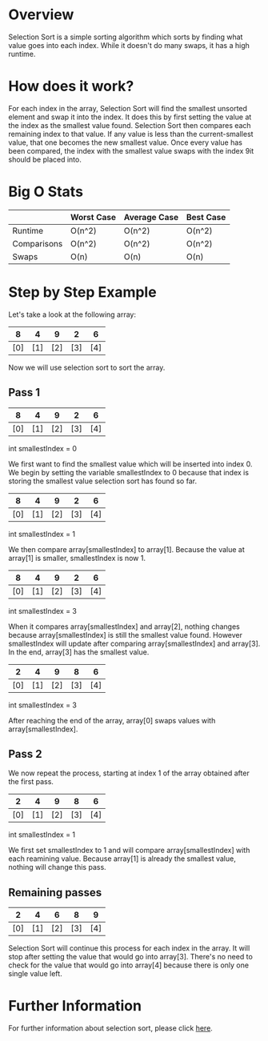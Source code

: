 # Overview

Selection Sort is a simple sorting algorithm which sorts by finding what value goes into each index. While it doesn't do many swaps, it has a high runtime.

# How does it work?

For each index in the array, Selection Sort will find the smallest unsorted element and swap it into the index. It does this by first setting the value at the index as the smallest value found. Selection Sort then compares each remaining index to that value. If any value is less than the current-smallest value, that one becomes the new smallest value. Once every value has been compared, the index with the smallest value swaps with the index 9it should be placed into.

# Big O Stats

|            | Worst Case | Average Case | Best Case |
|------------|------------|--------------|-----------|
| Runtime    | O(n^2)     | O(n^2)       |  O(n^2)   |
| Comparisons| O(n^2)     | O(n^2)       |  O(n^2)   |
| Swaps      | O(n)       | O(n)         |  O(n)     |

# Step by Step Example

Let's take a look at the following array:


| 8 | 4 | 9 | 2 | 6 |
|---|---|---|---|---|
|[0]|[1]|[2]|[3]|[4]|


Now we will use selection sort to sort the array.

## Pass 1

| 8 | 4 | 9 | 2 | 6 | 
|---|---|---|---|---|
|[0]|[1]|[2]|[3]|[4]|

int smallestIndex = 0

We first want to find the smallest value which will be inserted into index 0. We begin by setting the variable smallestIndex to 0 because that index is storing the smallest value selection sort has found so far.

| 8 | 4 | 9 | 2 | 6 |
|---|---|---|---|---|
|[0]|[1]|[2]|[3]|[4]|

int smallestIndex = 1

We then compare array[smallestIndex] to array[1]. Because the value at array[1] is smaller, smallestIndex is now 1.

| 8 | 4 | 9 | 2 | 6 |
|---|---|---|---|---|
|[0]|[1]|[2]|[3]|[4]|

int smallestIndex = 3

When it compares array[smallestIndex] and array[2], nothing changes because array[smallestIndex] is still the smallest value found. However smallestIndex will update after comparing array[smallestIndex] and array[3]. In the end, array[3] has the smallest value.

| 2 | 4 | 9 | 8 | 6 |
|---|---|---|---|---|
|[0]|[1]|[2]|[3]|[4]|

int smallestIndex = 3

After reaching the end of the array, array[0] swaps values with array[smallestIndex].

## Pass 2

We now repeat the process, starting at index 1 of the array obtained after the first pass.

| 2 | 4 | 9 | 8 | 6 |
|---|---|---|---|---|
|[0]|[1]|[2]|[3]|[4]|

int smallestIndex = 1

We first set smallestIndex to 1 and will compare array[smallestIndex] with each reamining value. Because array[1] is already the smallest value, nothing will change this pass.

## Remaining passes

| 2 | 4 | 6 | 8 | 9 |
|---|---|---|---|---|
|[0]|[1]|[2]|[3]|[4]|

Selection Sort will continue this process for each index in the array. It will stop after setting the value that would go into array[3]. There's no need to check for the value that would go into array[4] because there is only one single value left.

# Further Information

For further information about selection sort, please click [here](https://en.wikipedia.org/wiki/Selection_sort).